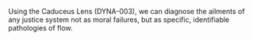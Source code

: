 Using the Caduceus Lens (DYNA-003), we can diagnose the ailments of any justice system not as moral failures, but as specific, identifiable pathologies of flow.
